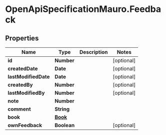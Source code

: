 # OpenApiSpecificationMauro.Feedback

## Properties

Name | Type | Description | Notes
------------ | ------------- | ------------- | -------------
**id** | **Number** |  | [optional] 
**createdDate** | **Date** |  | [optional] 
**lastModifiedDate** | **Date** |  | [optional] 
**createdBy** | **Number** |  | [optional] 
**lastModifiedBy** | **Number** |  | [optional] 
**note** | **Number** |  | 
**comment** | **String** |  | 
**book** | [**Book**](Book.md) |  | 
**ownFeedback** | **Boolean** |  | [optional] 


